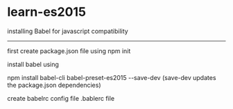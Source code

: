 # learn-es2015

installing Babel for javascript compatibility 
______________________________________________
first create package.json file using npm init

install babel using 

npm install babel-cli babel-preset-es2015 --save-dev 
(save-dev updates the package.json dependencies)

create babelrc config file 
.bablerc file 


